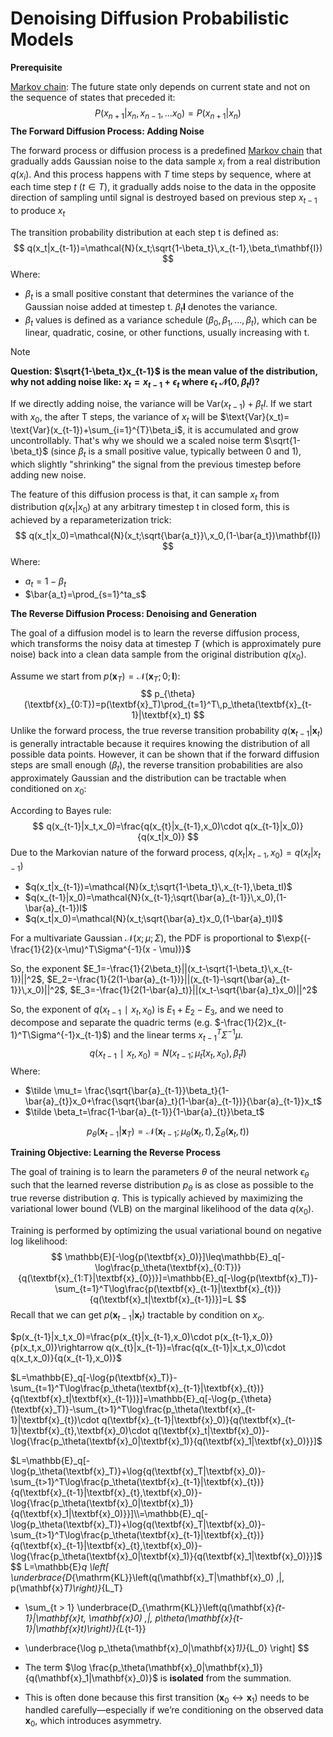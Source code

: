# Denoising Diffusion Probabilistic Models

**Prerequisite**

<u>Markov chain</u>: The future state only depends on current state and not on the sequence of states that preceded it:
$$
P(x_{n+1}|x_n,x_{n-1},...x_0)=P(x_{n+1}|x_n)
$$
**The Forward Diffusion Process: Adding Noise**

The forward process or diffusion process is a predefined <u>Markov chain</u> that gradually adds Gaussian noise to the data sample $x_i$ from a real distribution $q(x_i)$. And this process happens with $T$ time steps by sequence, where at each time step $t$ $(t\in T)$, it gradually adds noise to the data in the opposite direction of sampling until signal is destroyed based on previous step $x_{t-1}$ to produce $x_t$

The transition probability distribution at each step t is defined as:
$$
q(x_t|x_{t-1})=\mathcal{N}(x_t;\sqrt{1-\beta_t}\,x_{t-1},\beta_t\mathbf{I})
$$
Where:

- $\beta_t$ is a small positive constant that determines the variance of the Gaussian noise added at timestep t. $\beta_t\mathbf{I}$ denotes the variance.
- $\beta_t$ values is defined as a variance schedule $(\beta_0, \beta_1,...,\beta_t)$, which can be linear, quadratic, cosine, or other functions, usually increasing with t.

> [!NOTE]
>
> **Question: $\sqrt{1-\beta_t}x_{t-1}$ is the mean value of the distribution, why not adding noise like: $x_t=x_{t−1}+\epsilon_t$  where $\epsilon_t ~\mathcal{N}(0,\beta_tI)$?**
>
> If we directly adding noise, the variance will be $\text{Var}(x_{t-1})+\beta_tI$. If we start with $x_0$, the after T steps, the variance of $x_t$ will be $\text{Var}(x_t)= \text{Var}(x_{t-1})+\sum_{i=1}^{T}\beta_i$, it is accumulated and grow uncontrollably. That's why we should we a scaled noise term $\sqrt{1-\beta_t}$  (since $\beta_t$ is a small positive value, typically between 0 and 1), which slightly "shrinking" the signal from the previous timestep before adding new noise.



The feature of this diffusion process is that, it can sample $x_t$ from distribution $q(x_t|x_0)$ at any arbitrary timestep t in closed form, this is achieved by a reparameterization trick:
$$
q(x_t|x_0)=\mathcal{N}(x_t;\sqrt{\bar{a_t}}\,x_0,(1-\bar{a_t})\mathbf{I})
$$
Where:

- $a_t=1-\beta_t$
- $\bar{a_t}=\prod_{s=1}^ta_s$





**The Reverse Diffusion Process: Denoising and Generation**

The goal of a diffusion model is to learn the reverse diffusion process, which transforms the noisy data at timestep $T$ (which is approximately pure noise) back into a clean data sample from the original distribution $q(x_0)$.

Assume we start from $p(\textbf{x}_T)=\mathcal{N}(\textbf{x}_T;0;\mathbf{I})$:
$$
p_{\theta}(\textbf{x}_{0:T})=p(\textbf{x}_T)\prod_{t=1}^T\,p_\theta(\textbf{x}_{t-1}|\textbf{x}_t)
$$
Unlike the forward process, the true reverse transition probability $q(\textbf{x}_{t−1}|\textbf{x}_t)$ is generally intractable because it requires knowing the distribution of all possible data points. However, it can be shown that if the forward diffusion steps are small enough $(\beta_t)$, the reverse transition probabilities are also approximately Gaussian and the distribution can be tractable when conditioned on $x_0$:

According to Bayes rule:
$$
q(x_{t-1}|x_t,x_0)=\frac{q(x_{t}|x_{t-1},x_0)\cdot q(x_{t-1}|x_0)}{q(x_t|x_0)}
$$
Due to the Markovian nature of the forward process, $q(x_t|x_{t-1},x_0)=q(x_t|x_{t-1})$

- $q(x_t|x_{t-1})=\mathcal{N}(x_t;\sqrt{1-\beta_t}\,x_{t-1},\beta_tI)$
- $q(x_{t-1}|x_0)=\mathcal{N}(x_{t-1};\sqrt{\bar{a}_{t-1}}\,x_0),(1-\bar{a}_{t-1})I$
- $q(x_t|x_0)=\mathcal{N}(x_t;\sqrt{\bar{a}_t}x_0,(1-\bar{a}_t)I)$

For a multivariate Gaussian $\mathcal{N}(x;\mu;\Sigma)$, the PDF is proportional to $\exp{(-\frac{1}{2}(x-\mu)^T\Sigma^{-1}(x - \mu))}$

So, the exponent $E_1=-\frac{1}{2\beta_t}||(x_t-\sqrt{1-\beta_t}\,x_{t-1})||^2$, $E_2=-\frac{1}{2(1-\bar{a}_{t-1})}||(x_{t-1}-\sqrt{\bar{a}_{t-1}}\,x_0)||^2$, $E_3=-\frac{1}{2(1-\bar{a}_t)}||(x_t-\sqrt{\bar{a}_t}x_0)||^2$

So, the exponent of $q(x_{t−1}∣x_t,x_0)$ is $E_1+E_2-E_3$, and we need to decompose and separate the quadric terms (e.g. $-\frac{1}{2}x_{t-1}^T\Sigma^{-1}x_{t-1}$) and the linear terms $x_{t-1}^T\Sigma^{-1}\mu$.
$$
q(x_{t−1}∣x_t,x_0)=N(x_{t−1};\tilde \mu_t(x_t,x_0),\tilde\beta_tI)
$$
Where:

- $\tilde \mu_t= \frac{\sqrt{\bar{a}_{t-1}}\beta_t}{1-\bar{a}_{t}}x_0+\frac{\sqrt{\bar{a}_t}(1-\bar{a}_{t-1})}{\bar{a}_{t-1}}x_t$
- $\tilde \beta_t=\frac{1-\bar{a}_{t-1}}{1-\bar{a}_{t}}\beta_t$




$$
p_{\theta}(\textbf{x}_{t-1}|\textbf{x}_T)=\mathcal{N}(\textbf{x}_{t-1};\mu_\theta(\textbf{x}_t,t),\sum_\theta(\textbf{x}_t,t))
$$




**Training Objective: Learning the Reverse Process**

The goal of training is to learn the parameters $\theta$ of the neural network $\epsilon_\theta$ such that the learned reverse distribution $p_\theta$ is as close as possible to the true reverse distribution $q$. This is typically achieved by maximizing the variational lower bound (VLB) on the marginal likelihood of the data $q(x_0)$.

Training is performed by optimizing the usual variational bound on negative log likelihood:
$$
\mathbb{E}[-\log{p(\textbf{x}_0)}]\leq\mathbb{E}_q[-\log\frac{p_\theta(\textbf{x}_{0:T})}{q(\textbf{x}_{1:T}|\textbf{x}_{0})}]=\mathbb{E}_q[-\log{p(\textbf{x}_T)}-\sum_{t=1}^T\log\frac{p(\textbf{x}_{t-1}|\textbf{x}_{t})}{q(\textbf{x}_t|\textbf{x}_{t-1})}]=L
$$
Recall that we can get $p(\textbf{x}_{t-1}|\textbf{x}_t)$ tractable by condition on $x_o$.

$p(x_{t-1}|x_t,x_0)=\frac{p(x_{t}|x_{t-1},x_0)\cdot p(x_{t-1},x_0)}{p(x_t,x_0)}\rightarrow q(x_{t}|x_{t-1})=\frac{q(x_{t-1}|x_t,x_0)\cdot q(x_t,x_0)}{q(x_{t-1},x_0)}$

$L=\mathbb{E}_q[-\log{p(\textbf{x}_T)}-\sum_{t=1}^T\log\frac{p_\theta(\textbf{x}_{t-1}|\textbf{x}_{t})}{q(\textbf{x}_t|\textbf{x}_{t-1})}]=\mathbb{E}_q[-\log{p_{\theta}(\textbf{x}_T)}-\sum_{t>1}^T\log\frac{p_\theta(\textbf{x}_{t-1}|\textbf{x}_{t})\cdot q(\textbf{x}_{t-1}|\textbf{x}_0)}{q(\textbf{x}_{t-1}|\textbf{x}_{t},\textbf{x}_0)\cdot q(\textbf{x}_t|\textbf{x}_0)}-\log{\frac{p_\theta(\textbf{x}_0|\textbf{x}_1)}{q(\textbf{x}_1|\textbf{x}_0)}}]$

$L=\mathbb{E}_q[-\log{p_\theta(\textbf{x}_T)}+\log{q(\textbf{x}_T|\textbf{x}_0)}-\sum_{t>1}^T\log\frac{p_\theta(\textbf{x}_{t-1}|\textbf{x}_{t})}{q(\textbf{x}_{t-1}|\textbf{x}_{t},\textbf{x}_0)}-\log{\frac{p_\theta(\textbf{x}_0|\textbf{x}_1)}{q(\textbf{x}_1|\textbf{x}_0)}}]\\=\mathbb{E}_q[-\log{p_\theta(\textbf{x}_T)}+\log{q(\textbf{x}_T|\textbf{x}_0)}-\sum_{t>1}^T\log\frac{p_\theta(\textbf{x}_{t-1}|\textbf{x}_{t})}{q(\textbf{x}_{t-1}|\textbf{x}_{t},\textbf{x}_0)}-\log{\frac{p_\theta(\textbf{x}_0|\textbf{x}_1)}{q(\textbf{x}_1|\textbf{x}_0)}}]$
$$
L=\mathbb{E}_q \left[
\underbrace{D_{\mathrm{KL}}\left(q(\mathbf{x}_T|\mathbf{x}_0) \,\|\, p(\mathbf{x}_T)\right)}_{L_T}
+ \sum_{t > 1}
\underbrace{D_{\mathrm{KL}}\left(q(\mathbf{x}_{t-1}|\mathbf{x}_t, \mathbf{x}_0) \,\|\, p_\theta(\mathbf{x}_{t-1}|\mathbf{x}_t)\right)}_{L_{t-1}}
- \underbrace{\log p_\theta(\mathbf{x}_0|\mathbf{x}_1)}_{L_0}
\right]
$$


- The term $\log \frac{p_\theta(\mathbf{x}_0|\mathbf{x}_1)}{q(\mathbf{x}_1|\mathbf{x}_0)}$ is **isolated** from the summation.

- This is often done because this first transition ($\mathbf{x}_0 \leftrightarrow \mathbf{x}_1$) needs to be handled carefully—especially if we’re conditioning on the observed data $\mathbf{x}_0$, which introduces asymmetry.





[1]: https://proceedings.neurips.cc/paper_files/paper/2020/hash/4c5bcfec8584af0d967f1ab10179ca4b-Abstract.html	" Ho, J.; Jain, A.; Abbeel, P. Denoising Diffusion Probabilistic Models. In Advances in Neural Information Processing Systems; Curran Associates, Inc., 2020; Vol. 33, pp 6840–6851."

